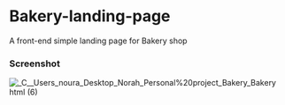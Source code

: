 # Bakery-landing-page
A front-end simple landing page for Bakery shop

### Screenshot
![_C__Users_noura_Desktop_Norah_Personal%20project_Bakery_Bakery html (6)](https://user-images.githubusercontent.com/102757083/185765742-b15c2b44-1026-499f-9b9f-6d5ec75b9993.png)


